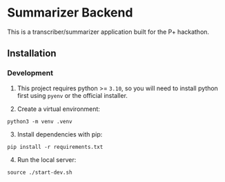 # Summarizer Backend

This is a transcriber/summarizer application built for the P+ hackathon.

## Installation

### Development

1. This project requires python >= `3.10`, so you will need to install python first using `pyenv` or the official installer.

2. Create a virtual environment:
```
python3 -m venv .venv
```

3. Install dependencies with pip:
```
pip install -r requirements.txt
```

4. Run the local server:
```
source ./start-dev.sh
```